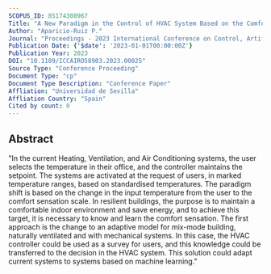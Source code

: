 ```yaml
---
SCOPUS_ID: 85174308967
Title: "A New Paradigm in the Control of HVAC System Based on the Comfort Sensation Scale"
Author: "Aparicio-Ruiz P."
Journal: "Proceedings - 2023 International Conference on Control, Artificial Intelligence, Robotics and Optimization, ICCAIRO 2023"
Publication Date: {'$date': '2023-01-01T00:00:00Z'}
Publication Year: 2023
DOI: "10.1109/ICCAIRO58903.2023.00025"
Source Type: "Conference Proceeding"
Document Type: "cp"
Document Type Description: "Conference Paper"
Affliation: "Universidad de Sevilla"
Affliation Country: "Spain"
Cited by count: 0
---
```


## Abstract
"In the current Heating, Ventilation, and Air Conditioning systems, the user selects the temperature in their office, and the controller maintains the setpoint. The systems are activated at the request of users, in marked temperature ranges, based on standardised temperatures. The paradigm shift is based on the change in the input temperature from the user to the comfort sensation scale. In resilient buildings, the purpose is to maintain a comfortable indoor environment and save energy, and to achieve this target, it is necessary to know and learn the comfort sensation. The first approach is the change to an adaptive model for mix-mode building, naturally ventilated and with mechanical systems. In this case, the HVAC controller could be used as a survey for users, and this knowledge could be transferred to the decision in the HVAC system. This solution could adapt current systems to systems based on machine learning."
